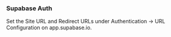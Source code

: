 ### Supabase Auth
Set the Site URL and Redirect URLs under Authentication -> URL
Configuration on app.supabase.io.
